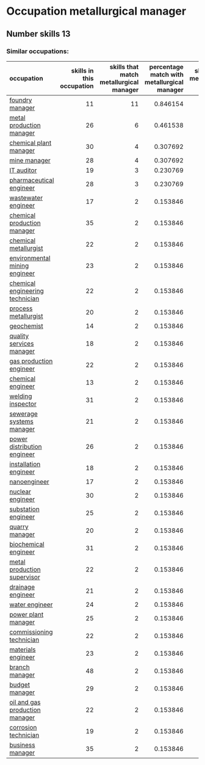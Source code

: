 # Occupation metallurgical manager
## Number skills 13
### Similar occupations:
| occupation                                                            |   skills in this occupation |   skills that match metallurgical manager |   percentage match with metallurgical manager |   skills not in metallurgical manager |
|:----------------------------------------------------------------------|----------------------------:|------------------------------------------:|----------------------------------------------:|--------------------------------------:|
| [foundry manager](foundry_manager.md)                                 |                          11 |                                        11 |                                      0.846154 |                                     0 |
| [metal production manager](metal_production_manager.md)               |                          26 |                                         6 |                                      0.461538 |                                    20 |
| [chemical plant manager](chemical_plant_manager.md)                   |                          30 |                                         4 |                                      0.307692 |                                    26 |
| [mine manager](mine_manager.md)                                       |                          28 |                                         4 |                                      0.307692 |                                    24 |
| [IT auditor](IT_auditor.md)                                           |                          19 |                                         3 |                                      0.230769 |                                    16 |
| [pharmaceutical engineer](pharmaceutical_engineer.md)                 |                          28 |                                         3 |                                      0.230769 |                                    25 |
| [wastewater engineer](wastewater_engineer.md)                         |                          17 |                                         2 |                                      0.153846 |                                    15 |
| [chemical production manager](chemical_production_manager.md)         |                          35 |                                         2 |                                      0.153846 |                                    33 |
| [chemical metallurgist](chemical_metallurgist.md)                     |                          22 |                                         2 |                                      0.153846 |                                    20 |
| [environmental mining engineer](environmental_mining_engineer.md)     |                          23 |                                         2 |                                      0.153846 |                                    21 |
| [chemical engineering technician](chemical_engineering_technician.md) |                          22 |                                         2 |                                      0.153846 |                                    20 |
| [process metallurgist](process_metallurgist.md)                       |                          20 |                                         2 |                                      0.153846 |                                    18 |
| [geochemist](geochemist.md)                                           |                          14 |                                         2 |                                      0.153846 |                                    12 |
| [quality services manager](quality_services_manager.md)               |                          18 |                                         2 |                                      0.153846 |                                    16 |
| [gas production engineer](gas_production_engineer.md)                 |                          22 |                                         2 |                                      0.153846 |                                    20 |
| [chemical engineer](chemical_engineer.md)                             |                          13 |                                         2 |                                      0.153846 |                                    11 |
| [welding inspector](welding_inspector.md)                             |                          31 |                                         2 |                                      0.153846 |                                    29 |
| [sewerage systems manager](sewerage_systems_manager.md)               |                          21 |                                         2 |                                      0.153846 |                                    19 |
| [power distribution engineer](power_distribution_engineer.md)         |                          26 |                                         2 |                                      0.153846 |                                    24 |
| [installation engineer](installation_engineer.md)                     |                          18 |                                         2 |                                      0.153846 |                                    16 |
| [nanoengineer](nanoengineer.md)                                       |                          17 |                                         2 |                                      0.153846 |                                    15 |
| [nuclear engineer](nuclear_engineer.md)                               |                          30 |                                         2 |                                      0.153846 |                                    28 |
| [substation engineer](substation_engineer.md)                         |                          25 |                                         2 |                                      0.153846 |                                    23 |
| [quarry manager](quarry_manager.md)                                   |                          20 |                                         2 |                                      0.153846 |                                    18 |
| [biochemical engineer](biochemical_engineer.md)                       |                          31 |                                         2 |                                      0.153846 |                                    29 |
| [metal production supervisor](metal_production_supervisor.md)         |                          22 |                                         2 |                                      0.153846 |                                    20 |
| [drainage engineer](drainage_engineer.md)                             |                          21 |                                         2 |                                      0.153846 |                                    19 |
| [water engineer](water_engineer.md)                                   |                          24 |                                         2 |                                      0.153846 |                                    22 |
| [power plant manager](power_plant_manager.md)                         |                          25 |                                         2 |                                      0.153846 |                                    23 |
| [commissioning technician](commissioning_technician.md)               |                          22 |                                         2 |                                      0.153846 |                                    20 |
| [materials engineer](materials_engineer.md)                           |                          23 |                                         2 |                                      0.153846 |                                    21 |
| [branch manager](branch_manager.md)                                   |                          48 |                                         2 |                                      0.153846 |                                    46 |
| [budget manager](budget_manager.md)                                   |                          29 |                                         2 |                                      0.153846 |                                    27 |
| [oil and gas production manager](oil_and_gas_production_manager.md)   |                          22 |                                         2 |                                      0.153846 |                                    20 |
| [corrosion technician](corrosion_technician.md)                       |                          19 |                                         2 |                                      0.153846 |                                    17 |
| [business manager](business_manager.md)                               |                          35 |                                         2 |                                      0.153846 |                                    33 |
